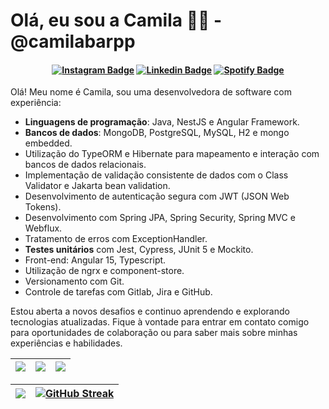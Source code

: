 # Olá, eu sou a Camila 👩‍💻 - @camilabarpp

<h4 align="center">

[![Instagram Badge](https://img.shields.io/badge/-instagram-red?style=for-the-badge&logo=instagram&logoColor=white&link=https://github.com/camilabarpp)](https://www.instagram.com/camilabarpp/)
[![Linkedin Badge](https://img.shields.io/badge/-Linkedin-blue?style=for-the-badge&logo=Linkedin&logoColor=white&link=https://github.com/camilabarpp)](https://www.linkedin.com/in/camilabarpp/)
[![Spotify Badge](https://img.shields.io/badge/-Spotify-3bb34b?style=for-the-badge&logo=Spotify&logoColor=161f16&link=https://github.com/camilabarpp)](https://open.spotify.com/user/21o2si6ombl5lygoggs5m6bsy)

</h4>

Olá! Meu nome é Camila, sou uma desenvolvedora de software com experiência:

- **Linguagens de programação**: Java, NestJS e Angular Framework.
- **Bancos de dados**: MongoDB, PostgreSQL, MySQL, H2 e mongo embedded.
- Utilização do TypeORM e Hibernate para mapeamento e interação com bancos de dados relacionais.
- Implementação de validação consistente de dados com o Class Validator e Jakarta bean validation.
- Desenvolvimento de autenticação segura com JWT (JSON Web Tokens).
- Desenvolvimento com Spring JPA, Spring Security, Spring MVC e Webflux.
- Tratamento de erros com ExceptionHandler.
- **Testes unitários** com Jest, Cypress, JUnit 5 e Mockito.
- Front-end: Angular 15, Typescript.
- Utilização de ngrx e component-store.
- Versionamento com Git.
- Controle de tarefas com Gitlab, Jira e GitHub.

Estou aberta a novos desafios e continuo aprendendo e explorando tecnologias atualizadas. Fique à vontade para entrar em contato comigo para oportunidades de colaboração ou para saber mais sobre minhas experiências e habilidades.

| ![](http://github-profile-summary-cards.vercel.app/api/cards/stats?username=camila-barpp&theme=nord_dark) | ![](http://github-profile-summary-cards.vercel.app/api/cards/repos-per-language?username=camila-barpp&hide=Html&theme=nord_dark) |![](http://github-profile-summary-cards.vercel.app/api/cards/productive-time?username=camila-barpp&theme=nord_dark&utcOffset=8) |
| :-: | :-: | :-: |

| ![](http://github-profile-summary-cards.vercel.app/api/cards/profile-details?username=camila-barpp&theme=nord_dark) | [![GitHub Streak](https://github-readme-streak-stats.herokuapp.com?user=camila-barpp&theme=nord&locale=pt_BR&date_format=j%20M%5B%20Y%5D&mode=weekly)](https://git.io/streak-stats)|
| :-: | :-: | 

